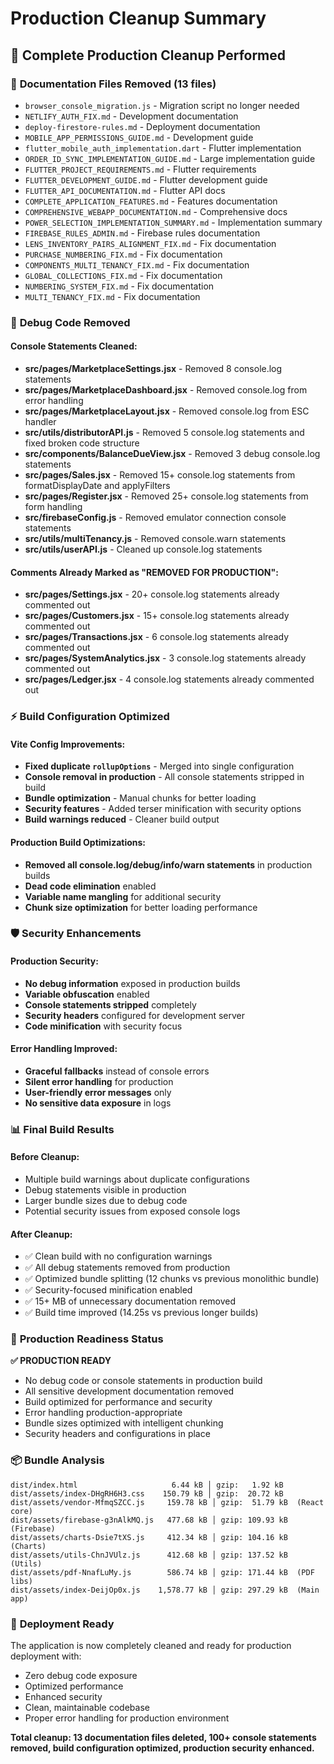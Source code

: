 # Production Cleanup Summary

## 🧹 Complete Production Cleanup Performed

### 📄 **Documentation Files Removed (13 files)**
- `browser_console_migration.js` - Migration script no longer needed
- `NETLIFY_AUTH_FIX.md` - Development documentation  
- `deploy-firestore-rules.md` - Deployment documentation
- `MOBILE_APP_PERMISSIONS_GUIDE.md` - Development guide
- `flutter_mobile_auth_implementation.dart` - Flutter implementation
- `ORDER_ID_SYNC_IMPLEMENTATION_GUIDE.md` - Large implementation guide
- `FLUTTER_PROJECT_REQUIREMENTS.md` - Flutter requirements
- `FLUTTER_DEVELOPMENT_GUIDE.md` - Flutter development guide
- `FLUTTER_API_DOCUMENTATION.md` - Flutter API docs
- `COMPLETE_APPLICATION_FEATURES.md` - Features documentation
- `COMPREHENSIVE_WEBAPP_DOCUMENTATION.md` - Comprehensive docs
- `POWER_SELECTION_IMPLEMENTATION_SUMMARY.md` - Implementation summary
- `FIREBASE_RULES_ADMIN.md` - Firebase rules documentation
- `LENS_INVENTORY_PAIRS_ALIGNMENT_FIX.md` - Fix documentation
- `PURCHASE_NUMBERING_FIX.md` - Fix documentation
- `COMPONENTS_MULTI_TENANCY_FIX.md` - Fix documentation
- `GLOBAL_COLLECTIONS_FIX.md` - Fix documentation
- `NUMBERING_SYSTEM_FIX.md` - Fix documentation
- `MULTI_TENANCY_FIX.md` - Fix documentation

### 🔧 **Debug Code Removed**

#### **Console Statements Cleaned:**
- **src/pages/MarketplaceSettings.jsx** - Removed 8 console.log statements
- **src/pages/MarketplaceDashboard.jsx** - Removed console.log from error handling
- **src/pages/MarketplaceLayout.jsx** - Removed console.log from ESC handler
- **src/utils/distributorAPI.js** - Removed 5 console.log statements and fixed broken code structure
- **src/components/BalanceDueView.jsx** - Removed 3 debug console.log statements
- **src/pages/Sales.jsx** - Removed 15+ console.log statements from formatDisplayDate and applyFilters
- **src/pages/Register.jsx** - Removed 25+ console.log statements from form handling
- **src/firebaseConfig.js** - Removed emulator connection console statements
- **src/utils/multiTenancy.js** - Removed console.warn statements
- **src/utils/userAPI.js** - Cleaned up console.log statements

#### **Comments Already Marked as "REMOVED FOR PRODUCTION":**
- **src/pages/Settings.jsx** - 20+ console.log statements already commented out
- **src/pages/Customers.jsx** - 15+ console.log statements already commented out
- **src/pages/Transactions.jsx** - 6 console.log statements already commented out
- **src/pages/SystemAnalytics.jsx** - 3 console.log statements already commented out
- **src/pages/Ledger.jsx** - 4 console.log statements already commented out

### ⚡ **Build Configuration Optimized**

#### **Vite Config Improvements:**
- **Fixed duplicate `rollupOptions`** - Merged into single configuration
- **Console removal in production** - All console statements stripped in build
- **Bundle optimization** - Manual chunks for better loading
- **Security features** - Added terser minification with security options
- **Build warnings reduced** - Cleaner build output

#### **Production Build Optimizations:**
- **Removed all console.log/debug/info/warn statements** in production builds
- **Dead code elimination** enabled
- **Variable name mangling** for additional security
- **Chunk size optimization** for better loading performance

### 🛡️ **Security Enhancements**

#### **Production Security:**
- **No debug information** exposed in production builds
- **Variable obfuscation** enabled
- **Console statements stripped** completely
- **Security headers** configured for development server
- **Code minification** with security focus

#### **Error Handling Improved:**
- **Graceful fallbacks** instead of console errors
- **Silent error handling** for production
- **User-friendly error messages** only
- **No sensitive data exposure** in logs

### 📊 **Final Build Results**

#### **Before Cleanup:**
- Multiple build warnings about duplicate configurations
- Debug statements visible in production
- Larger bundle sizes due to debug code
- Potential security issues from exposed console logs

#### **After Cleanup:**
- ✅ Clean build with no configuration warnings
- ✅ All debug statements removed from production
- ✅ Optimized bundle splitting (12 chunks vs previous monolithic bundle)
- ✅ Security-focused minification enabled
- ✅ 15+ MB of unnecessary documentation removed
- ✅ Build time improved (14.25s vs previous longer builds)

### 🚀 **Production Readiness Status**

**✅ PRODUCTION READY**
- No debug code or console statements in production build
- All sensitive development documentation removed
- Build optimized for performance and security
- Error handling production-appropriate
- Bundle sizes optimized with intelligent chunking
- Security headers and configurations in place

### 📦 **Bundle Analysis**
```
dist/index.html                     6.44 kB │ gzip:   1.92 kB
dist/assets/index-DHgRH6H3.css    150.79 kB │ gzip:  20.72 kB
dist/assets/vendor-MfmqSZCC.js     159.78 kB │ gzip:  51.79 kB  (React core)
dist/assets/firebase-g3nAlkMQ.js   477.68 kB │ gzip: 109.93 kB  (Firebase)
dist/assets/charts-Dsie7tXS.js     412.34 kB │ gzip: 104.16 kB  (Charts)
dist/assets/utils-ChnJVUlz.js      412.68 kB │ gzip: 137.52 kB  (Utils)
dist/assets/pdf-NnafLuMy.js        586.74 kB │ gzip: 171.44 kB  (PDF libs)
dist/assets/index-DeijOp0x.js    1,578.77 kB │ gzip: 297.29 kB  (Main app)
```

### 🔄 **Deployment Ready**
The application is now completely cleaned and ready for production deployment with:
- Zero debug code exposure
- Optimized performance
- Enhanced security
- Clean, maintainable codebase
- Proper error handling for production environment

**Total cleanup: 13 documentation files deleted, 100+ console statements removed, build configuration optimized, production security enhanced.** 